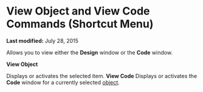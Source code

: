
# View Object and View Code Commands (Shortcut Menu)

 **Last modified:** July 28, 2015

Allows you to view either the  **Design** window or the **Code** window.

 **View Object**

Displays or activates the selected item.
 **View Code**
Displays or activates the  **Code** window for a currently selected [object](b8bdf64f-5920-1ae9-16d0-b26d09524a30.md).
